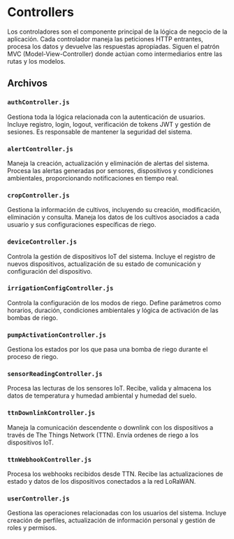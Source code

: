 # Controllers

Los controladores son el componente principal de la lógica de negocio de la aplicación. Cada controlador maneja las peticiones HTTP entrantes, procesa los datos y devuelve las respuestas apropiadas. Siguen el patrón MVC (Model-View-Controller) donde actúan como intermediarios entre las rutas y los modelos.

## Archivos

### `authController.js`
Gestiona toda la lógica relacionada con la autenticación de usuarios. Incluye registro, login, logout, verificación de tokens JWT y gestión de sesiones. Es responsable de mantener la seguridad del sistema.

### `alertController.js`
Maneja la creación, actualización y eliminación de alertas del sistema. Procesa las alertas generadas por sensores, dispositivos y condiciones ambientales, proporcionando notificaciones en tiempo real.

### `cropController.js`
Gestiona la información de cultivos, incluyendo su creación, modificación, eliminación y consulta. Maneja los datos de los cultivos asociados a cada usuario y sus configuraciones específicas de riego.

### `deviceController.js`
Controla la gestión de dispositivos IoT del sistema. Incluye el registro de nuevos dispositivos, actualización de su estado de comunicación y configuración del dispositivo.

### `irrigationConfigController.js`
Controla la configuración de los modos de riego. Define parámetros como horarios, duración, condiciones ambientales y lógica de activación de las bombas de riego.

### `pumpActivationController.js`
Gestiona los estados por los que pasa una bomba de riego durante el proceso de riego.

### `sensorReadingController.js`
Procesa las lecturas de los sensores IoT. Recibe, valida y almacena los datos de temperatura y humedad ambiental y humedad del suelo.

### `ttnDownlinkController.js`
Maneja la comunicación descendente o downlink con los dispositivos a través de The Things Network (TTN). Envía ordenes de riego a los dispositivos IoT.

### `ttnWebhookController.js`
Procesa los webhooks recibidos desde TTN. Recibe las actualizaciones de estado y datos de los dispositivos conectados a la red LoRaWAN.

### `userController.js`
Gestiona las operaciones relacionadas con los usuarios del sistema. Incluye creación de perfiles, actualización de información personal y gestión de roles y permisos.

